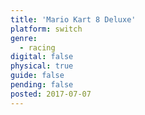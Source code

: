 ```yaml
---
title: 'Mario Kart 8 Deluxe'
platform: switch
genre:
  - racing
digital: false
physical: true
guide: false
pending: false
posted: 2017-07-07
---
```


